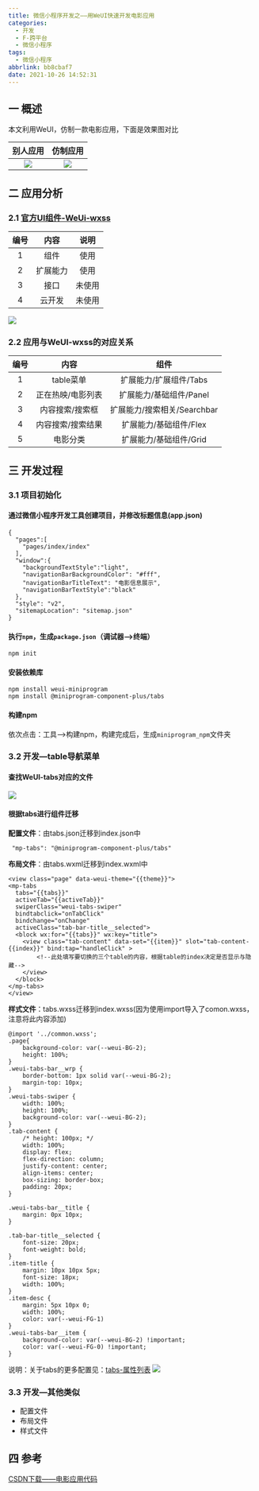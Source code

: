 ```yaml
---
title: 微信小程序开发之——用WeUI快速开发电影应用
categories:
  - 开发
  - F-跨平台
  - 微信小程序
tags:
  - 微信小程序
abbrlink: bb8cbaf7
date: 2021-10-26 14:52:31
---
```

## 一 概述

本文利用WeUI，仿制一款电影应用，下面是效果图对比

| 别人应用 | 仿制应用 |
| :------: | :------: |
|  ![][1]  |  ![][2]  |

<!--more-->

## 二 应用分析

### 2.1 [官方UI组件-WeUi-wxss][00]

| 编号 |   内容   |  说明  |
| :--: | :------: | :----: |
|  1   |   组件   |  使用  |
|  2   | 扩展能力 |  使用  |
|  3   |   接口   | 未使用 |
|  4   |  云开发  | 未使用 |

![][3]

### 2.2 应用与WeUI-wxss的对应关系

| 编号 |       内容        |            组件             |
| :--: | :---------------: | :-------------------------: |
|  1   |     table菜单     |   扩展能力/扩展组件/Tabs    |
|  2   | 正在热映/电影列表 |   扩展能力/基础组件/Panel   |
|  3   |  内容搜索/搜索框  | 扩展能力/搜索相关/Searchbar |
|  4   | 内容搜索/搜索结果 |   扩展能力/基础组件/Flex    |
|  5   |     电影分类      |   扩展能力/基础组件/Grid    |

## 三 开发过程

### 3.1 项目初始化

#### 通过微信小程序开发工具创建项目，并修改标题信息(app.json)

```
{
  "pages":[
    "pages/index/index"
  ],
  "window":{
    "backgroundTextStyle":"light",
    "navigationBarBackgroundColor": "#fff",
    "navigationBarTitleText": "电影信息展示",
    "navigationBarTextStyle":"black"
  },
  "style": "v2",
  "sitemapLocation": "sitemap.json"
}
```

####  执行`npm`，生成`package.json`（调试器—>终端）

```
npm init
```

#### 安装依赖库

```
npm install weui-miniprogram
npm install @miniprogram-component-plus/tabs
```

#### 构建npm

依次点击：工具——>构建npm，构建完成后，生成`miniprogram_npm`文件夹

### 3.2 开发—table导航菜单

#### 查找WeUI-tabs对应的文件
![][4]

#### 根据tabs进行组件迁移

**配置文件**：由tabs.json迁移到index.json中

```
 "mp-tabs": "@miniprogram-component-plus/tabs"
```

**布局文件**：由tabs.wxml迁移到index.wxml中

```
<view class="page" data-weui-theme="{{theme}}">
<mp-tabs 
  tabs="{{tabs}}" 
  activeTab="{{activeTab}}" 
  swiperClass="weui-tabs-swiper"
  bindtabclick="onTabClick"
  bindchange="onChange"
  activeClass="tab-bar-title__selected">
  <block wx:for="{{tabs}}" wx:key="title">
    <view class="tab-content" data-set="{{item}}" slot="tab-content-{{index}}" bind:tap="handleClick" >
    	<!--此处填写要切换的三个table的内容，根据table的index决定是否显示与隐藏-->
    </view>
  </block>
</mp-tabs>
</view>
```

**样式文件**：tabs.wxss迁移到index.wxss(因为使用import导入了comon.wxss，注意将此内容添加)

```
@import '../common.wxss';
.page{
    background-color: var(--weui-BG-2);
    height: 100%;
}
.weui-tabs-bar__wrp {
    border-bottom: 1px solid var(--weui-BG-2);
    margin-top: 10px;
}
.weui-tabs-swiper {
    width: 100%;
    height: 100%;
    background-color: var(--weui-BG-2);
}
.tab-content {
    /* height: 100px; */
    width: 100%;
    display: flex;
    flex-direction: column;
    justify-content: center;
    align-items: center;
    box-sizing: border-box;
    padding: 20px;
}

.weui-tabs-bar__title {
    margin: 0px 10px;
}

.tab-bar-title__selected {
    font-size: 20px;
    font-weight: bold;
}
.item-title {
    margin: 10px 10px 5px;
    font-size: 18px;
    width: 100%;
}
.item-desc {
    margin: 5px 10px 0;
    width: 100%;
    color: var(--weui-FG-1)
}
.weui-tabs-bar__item {
    background-color: var(--weui-BG-2) !important;
    color: var(--weui-FG-0) !important;
}
```

说明：关于tabs的更多配置见：[tabs-属性列表][01]
![][5]

### 3.3 开发—其他类似

* 配置文件
* 布局文件
* 样式文件

## 四 参考

[CSDN下载——电影应用代码](https://download.csdn.net/download/Calvin_zhou/34644785)



[00]:https://github.com/Tencent/weui-wxss/
[01]:https://github.com/wechat-miniprogram/miniprogram-component-plus/blob/master/docs/tabs.md
[1]:https://cdn.jsdelivr.net/gh/pgzxc/cdn@master/blog-wechat/wechat-weui-movie-other-view.gif
[2]:https://cdn.jsdelivr.net/gh/pgzxc/cdn@master/blog-wechat/wechat-weui-movie-my-view.gif
[3]:https://cdn.jsdelivr.net/gh/pgzxc/cdn@master/blog-wechat/wechat-weui-movie-meui-component.png
[4]:https://cdn.jsdelivr.net/gh/pgzxc/cdn@master/blog-wechat/wechat-weui-movie-tabs-weui.png
[5]:https://cdn.jsdelivr.net/gh/pgzxc/cdn@master/blog-wechat/wechat-weui-movie-tabs-values.png
